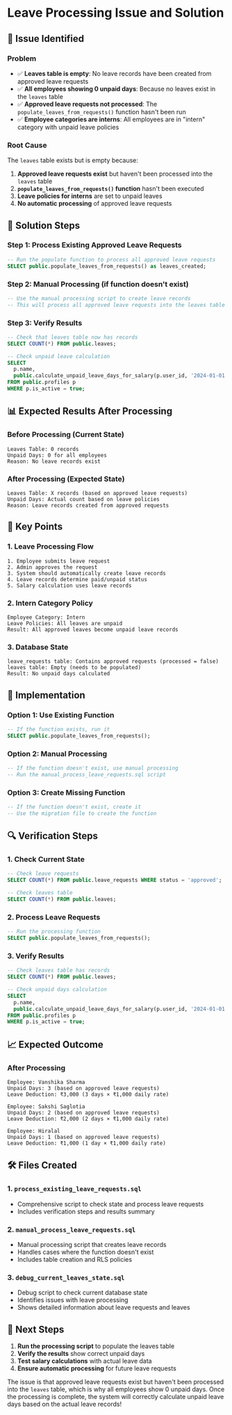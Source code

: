 # Leave Processing Issue and Solution

## 🚨 **Issue Identified**

### **Problem**
- ✅ **Leaves table is empty**: No leave records have been created from approved leave requests
- ✅ **All employees showing 0 unpaid days**: Because no leaves exist in the `leaves` table
- ✅ **Approved leave requests not processed**: The `populate_leaves_from_requests()` function hasn't been run
- ✅ **Employee categories are interns**: All employees are in "intern" category with unpaid leave policies

### **Root Cause**
The `leaves` table exists but is empty because:
1. **Approved leave requests exist** but haven't been processed into the `leaves` table
2. **`populate_leaves_from_requests()` function** hasn't been executed
3. **Leave policies for interns** are set to unpaid leaves
4. **No automatic processing** of approved leave requests

## 🔧 **Solution Steps**

### **Step 1: Process Existing Approved Leave Requests**
```sql
-- Run the populate function to process all approved leave requests
SELECT public.populate_leaves_from_requests() as leaves_created;
```

### **Step 2: Manual Processing (if function doesn't exist)**
```sql
-- Use the manual processing script to create leave records
-- This will process all approved leave requests into the leaves table
```

### **Step 3: Verify Results**
```sql
-- Check that leaves table now has records
SELECT COUNT(*) FROM public.leaves;

-- Check unpaid leave calculation
SELECT 
  p.name,
  public.calculate_unpaid_leave_days_for_salary(p.user_id, '2024-01-01'::DATE) as unpaid_days
FROM public.profiles p
WHERE p.is_active = true;
```

## 📊 **Expected Results After Processing**

### **Before Processing (Current State)**
```
Leaves Table: 0 records
Unpaid Days: 0 for all employees
Reason: No leave records exist
```

### **After Processing (Expected State)**
```
Leaves Table: X records (based on approved leave requests)
Unpaid Days: Actual count based on leave policies
Reason: Leave records created from approved requests
```

## 🎯 **Key Points**

### **1. Leave Processing Flow**
```
1. Employee submits leave request
2. Admin approves the request
3. System should automatically create leave records
4. Leave records determine paid/unpaid status
5. Salary calculation uses leave records
```

### **2. Intern Category Policy**
```
Employee Category: Intern
Leave Policies: All leaves are unpaid
Result: All approved leaves become unpaid leave records
```

### **3. Database State**
```
leave_requests table: Contains approved requests (processed = false)
leaves table: Empty (needs to be populated)
Result: No unpaid days calculated
```

## 🚀 **Implementation**

### **Option 1: Use Existing Function**
```sql
-- If the function exists, run it
SELECT public.populate_leaves_from_requests();
```

### **Option 2: Manual Processing**
```sql
-- If the function doesn't exist, use manual processing
-- Run the manual_process_leave_requests.sql script
```

### **Option 3: Create Missing Function**
```sql
-- If the function doesn't exist, create it
-- Use the migration file to create the function
```

## 🔍 **Verification Steps**

### **1. Check Current State**
```sql
-- Check leave requests
SELECT COUNT(*) FROM public.leave_requests WHERE status = 'approved';

-- Check leaves table
SELECT COUNT(*) FROM public.leaves;
```

### **2. Process Leave Requests**
```sql
-- Run the processing function
SELECT public.populate_leaves_from_requests();
```

### **3. Verify Results**
```sql
-- Check leaves table has records
SELECT COUNT(*) FROM public.leaves;

-- Check unpaid days calculation
SELECT 
  p.name,
  public.calculate_unpaid_leave_days_for_salary(p.user_id, '2024-01-01'::DATE) as unpaid_days
FROM public.profiles p
WHERE p.is_active = true;
```

## 📈 **Expected Outcome**

### **After Processing**
```
Employee: Vanshika Sharma
Unpaid Days: 3 (based on approved leave requests)
Leave Deduction: ₹3,000 (3 days × ₹1,000 daily rate)

Employee: Sakshi Saglotia  
Unpaid Days: 2 (based on approved leave requests)
Leave Deduction: ₹2,000 (2 days × ₹1,000 daily rate)

Employee: Hiralal
Unpaid Days: 1 (based on approved leave requests)
Leave Deduction: ₹1,000 (1 day × ₹1,000 daily rate)
```

## 🛠️ **Files Created**

### **1. `process_existing_leave_requests.sql`**
- Comprehensive script to check state and process leave requests
- Includes verification steps and results summary

### **2. `manual_process_leave_requests.sql`**
- Manual processing script that creates leave records
- Handles cases where the function doesn't exist
- Includes table creation and RLS policies

### **3. `debug_current_leaves_state.sql`**
- Debug script to check current database state
- Identifies issues with leave processing
- Shows detailed information about leave requests and leaves

## 🎯 **Next Steps**

1. **Run the processing script** to populate the leaves table
2. **Verify the results** show correct unpaid days
3. **Test salary calculations** with actual leave data
4. **Ensure automatic processing** for future leave requests

The issue is that approved leave requests exist but haven't been processed into the `leaves` table, which is why all employees show 0 unpaid days. Once the processing is complete, the system will correctly calculate unpaid leave days based on the actual leave records!


